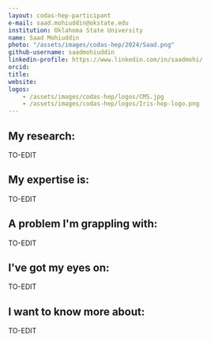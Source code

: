 ```yaml
---
layout: codas-hep-participant
e-mail: saad.mohiuddin@okstate.edu
institution: Oklahoma State University
name: Saad Mohiuddin
photo: "/assets/images/codas-hep/2024/Saad.png"
github-username: saadmohiuddin
linkedin-profile: https://www.linkedin.com/in/saadmohi/
orcid:
title:
website:
logos:
    - /assets/images/codas-hep/logos/CMS.jpg
    - /assets/images/codas-hep/logos/Iris-hep-logo.png
---
```

## My research:
TO-EDIT

## My expertise is:
TO-EDIT

## A problem I'm grappling with:
TO-EDIT

## I've got my eyes on:
TO-EDIT

## I want to know more about:
TO-EDIT
